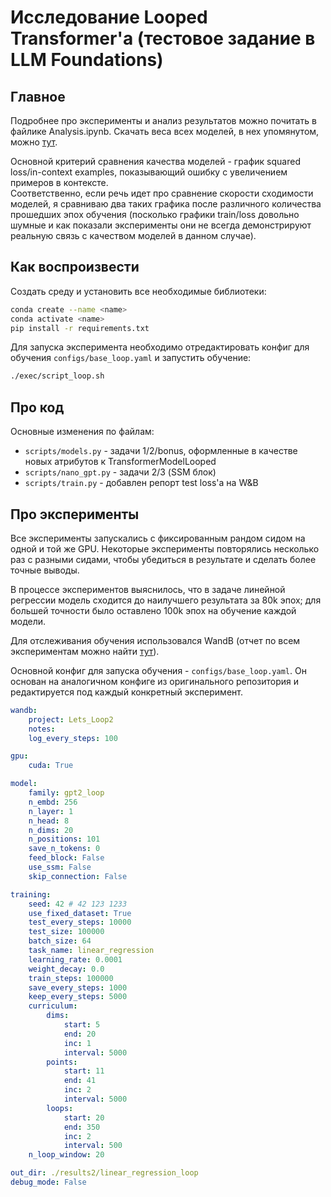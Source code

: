 # Исследование Looped Transformer'a (тестовое задание в LLM Foundations)
## Главное
Подробнее про эксперименты и анализ результатов можно почитать в файлике Analysis.ipynb. Скачать веса всех моделей, в нех упомянутом, можно [тут](https://disk.yandex.ru/d/Nth5Dcwy-y_ttw). <br />

Основной критерий сравнения качества моделей - график squared loss/in-context examples, показывающий ошибку с увеличением примеров в контексте. <br />
Соответственно, если речь идет про сравнение скорости сходимости моделей, я сравниваю два таких графика после различного количества прошедших эпох обучения (посколько графики train/loss довольно шумные и как показали эксперименты они не всегда демонстрируют реальную связь с качеством моделей в данном случае).
## Как воспроизвести
Создать среду и установить все необходимые библиотеки:
```sh
conda create --name <name>
conda activate <name>
pip install -r requirements.txt
```
Для запуска эксперимента необходимо отредактировать конфиг для обучения <code>configs/base_loop.yaml</code> и запустить обучение:
```sh
./exec/script_loop.sh
```
## Про код
Основные изменения по файлам:
- <code>scripts/models.py</code> - задачи 1/2/bonus, оформленные в качестве новых атрибутов к TransformerModelLooped
- <code>scripts/nano_gpt.py</code> - задачи 2/3 (SSM блок)
- <code>scripts/train.py</code> - добавлен репорт test loss'a на W&B
## Про эксперименты
Все эксперименты запускались с фиксированным рандом сидом на одной и той же GPU. Некоторые эксперименты повторялись несколько раз с разными сидами, чтобы убедиться в результате и сделать более точные выводы. <br />

В процессе экспериментов выяснилось, что в задаче линейной регрессии модель сходится до наилучшего результата за 80k эпох; для большей точности было оставлено 100k эпох на обучение каждой модели.

Для отслеживания обучения использовался WandB (отчет по всем экспериментам можно найти [тут](https://api.wandb.ai/links/glinkamusic-ai/fsnu3hy6)). 

Основной конфиг для запуска обучения - <code>configs/base_loop.yaml</code>. Он основан на аналогичном конфиге из оригинального репозитория и редактируется под каждый конкретный эксперимент.
```yaml
wandb:
    project: Lets_Loop2
    notes:
    log_every_steps: 100

gpu:
    cuda: True

model:
    family: gpt2_loop
    n_embd: 256
    n_layer: 1
    n_head: 8
    n_dims: 20
    n_positions: 101
    save_n_tokens: 0
    feed_block: False
    use_ssm: False
    skip_connection: False

training:
    seed: 42 # 42 123 1233
    use_fixed_dataset: True
    test_every_steps: 10000
    test_size: 100000
    batch_size: 64
    task_name: linear_regression
    learning_rate: 0.0001
    weight_decay: 0.0
    train_steps: 100000
    save_every_steps: 1000
    keep_every_steps: 5000
    curriculum:
        dims:
            start: 5
            end: 20
            inc: 1
            interval: 5000
        points:
            start: 11
            end: 41
            inc: 2
            interval: 5000
        loops:
            start: 20
            end: 350
            inc: 2
            interval: 500
    n_loop_window: 20

out_dir: ./results2/linear_regression_loop
debug_mode: False
```

